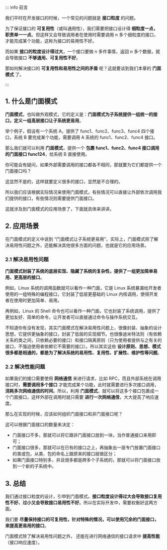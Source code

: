 ::: info 前言

我们平时在开发接口的时候，一个常见的问题就是 **接口粒度** 的问题。

为了保证接口的 **可复用性**（或叫通用性），我们需要把接口设计得 **细粒度一点，职责单一一点**。但这样又会导致调用者在使用时需要调用 n 多个细粒度的接口，才能完成某个功能，这称为接口的易用性不好。

而如果 **接口的粒度设计得过大**，一个接口要做 n 多件事情，返回 n 多个数据，就会导致接口 **不够通用、可复用性不好**。

那如何解决接口的 **可复用性和易用性之间的矛盾** 呢？这就要谈到我们本章的 **门面模式** 了。

:::

## 1. 什么是门面模式

**门面模式**，也叫做外观模式，它的定义是：**门面模式为子系统提供一组统一的接口，定义一组高层接口让子系统更易用**。

举个例子，假设有一个系统 A，提供了 func1、func2、func3、func4 四个接口，系统 B 要完成某个功能，需要调用 A 系统的 func1、func2、func4 接口。

那么我们就可以利用 **门面模式**，提供一个 **包裹 func1、func2、func4 接口调用的门面接口 func124**，给系统 B 直接使用。

你可能会有疑问，如果外部需要调用的接口都各不相同，那就要为它们都提供一个门面接口吗？

这显然不是的，这样就要定义很多的接口，显然是不合理的。

所以我们应该根据实际情况来使用门面模式，有些情况可以直接让外部依次调用我们提供的接口，有些情况则需要提供门面接口。

这就涉及到门面模式的应用场景了，下面就具体来讲讲。

## 2. 应用场景

在门面模式的定义中说到 “门面模式让子系统更易用”，实际上，门面模式除了解决易用性问题之外，还能解决其他很多方面的问题，也就是它的应用场景。

### 2.1 解决易用性问题

**门面模式封装了系统的底层实现、隐藏了系统的复杂性，提供了一组更加简单易用、更高层的接口**。

例如，Linux 系统的调用函数就可以看作一种门面，它是 Linux 系统暴漏给开发者使用的一组特殊的编程接口，它封装了低层更基础的 Linux 内核调用，使得开发者在使用时更加简单、易用。

再例如，Linux 的 Shell 命令也可以看作一种门面，它也封装了系统调用，提供了更加友好、简单的命令，让开发者可以直接通过命令与操作系统交互。

不知道你有没有发现，其实门面模式在解决易用性问题上，很像封装、抽象的设计思想，它提供更抽象的接口，封装了低层的实现细节。也很像迪米特法则（有依赖关系的类之间，只依赖必要的接口）和接口隔离原则（只为使用者提供与之有关的接口，不强迫使用者依赖它不需要的接口）。所以其实这些 **设计原则、思想、模式很多都是相通的，都是为了解决系统的易用性、复用性、扩展性、维护性等问题**。

### 2.2 解决性能问题

如果我们的接口需要使用 **网络通信** 来进行请求，比如 RPC，而且外部系统在调用接口时，**需要调用多个接口** 才能完成某个功能，此时就需要进行多次接口调用，**消耗多次网络通信的时间**。所以，利用 **门面模式**，就可以将这多个接口包裹成一个门面接口，这样外部在调用时就只需要 **进行一次网络通信**，大大提高了响应速度。

那么在实现的时候，应该如何组织门面接口和非门面接口呢？

这可以根据门面接口的数量来决定：

- 门面接口不多，那就可以将它跟非门面接口放到一块，当作普通接口来用即可；
- 门面接口很多，那就可以在已有的接口之上，再抽象出一层专门放置门面接口的类或包，从类、包的命名上跟原来的接口层做区分；
- 如果门面接口特别多，并且很多都是跨多个子系统的，那就可以将门面接口放到一个新的子系统中。

## 3. 总结

我们通过接口粒度的设计，引申到门面模式。**接口粒度设计得过大会导致接口复用性不好、过小又会导致接口易用性不好**。所以在实际开发中，需要权衡好这两方面。

我们要 **尽量保持接口的可复用性，针对特殊的情况，可以使用冗余的门面接口，来提高更易用的接口**。

门面模式除了解决易用性问题之外， 还能在进行网络通信的接口请求中 **提高性能**（接口响应速度）。



